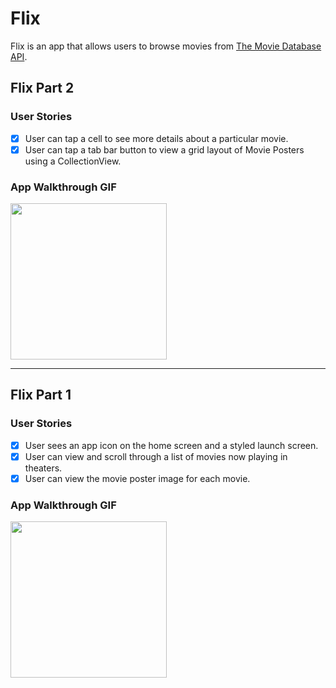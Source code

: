 # Flix

Flix is an app that allows users to browse movies from [The Movie Database API](http://docs.themoviedb.apiary.io/#).

## Flix Part 2

### User Stories

- [x] User can tap a cell to see more details about a particular movie.
- [x] User can tap a tab bar button to view a grid layout of Movie Posters using a CollectionView.

### App Walkthrough GIF

<img src="https://user-images.githubusercontent.com/58148243/133022956-8d76b5e6-297a-41ec-bac1-b1dae7d3f516.gif" width=250><br>

---

## Flix Part 1

### User Stories

- [x] User sees an app icon on the home screen and a styled launch screen.
- [x] User can view and scroll through a list of movies now playing in theaters.
- [x] User can view the movie poster image for each movie.

### App Walkthrough GIF
<img src="https://user-images.githubusercontent.com/58148243/132628690-0e1393dc-97c2-4df7-a556-a3734cc989e5.gif" width=250> <br>
